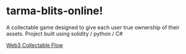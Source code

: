 # tarma-blits-online!

A collectable game designed to give each user true ownership of their assets. Project built using solidity / python / C#

[Web3 Collectable Flow](https://user-images.githubusercontent.com/987237/197034159-d4c9316e-8191-47b7-b8fb-8ff445691bd2.jpg)
